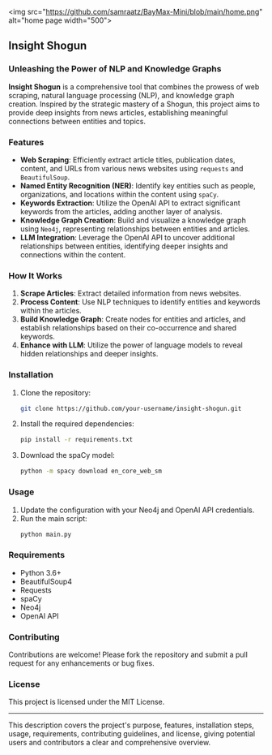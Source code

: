 <img src="https://github.com/samraatz/BayMax-Mini/blob/main/home.png" alt="home page width="500"></img>

## Insight Shogun 

### Unleashing the Power of NLP and Knowledge Graphs

**Insight Shogun** is a comprehensive tool that combines the prowess of web scraping, natural language processing (NLP), and knowledge graph creation. Inspired by the strategic mastery of a Shogun, this project aims to provide deep insights from news articles, establishing meaningful connections between entities and topics.

### Features

- **Web Scraping**: Efficiently extract article titles, publication dates, content, and URLs from various news websites using `requests` and `BeautifulSoup`.
- **Named Entity Recognition (NER)**: Identify key entities such as people, organizations, and locations within the content using `spaCy`.
- **Keywords Extraction**: Utilize the OpenAI API to extract significant keywords from the articles, adding another layer of analysis.
- **Knowledge Graph Creation**: Build and visualize a knowledge graph using `Neo4j`, representing relationships between entities and articles.
- **LLM Integration**: Leverage the OpenAI API to uncover additional relationships between entities, identifying deeper insights and connections within the content.

### How It Works

1. **Scrape Articles**: Extract detailed information from news websites.
2. **Process Content**: Use NLP techniques to identify entities and keywords within the articles.
3. **Build Knowledge Graph**: Create nodes for entities and articles, and establish relationships based on their co-occurrence and shared keywords.
4. **Enhance with LLM**: Utilize the power of language models to reveal hidden relationships and deeper insights.

### Installation

1. Clone the repository:
   ```bash
   git clone https://github.com/your-username/insight-shogun.git
   ```
2. Install the required dependencies:
   ```bash
   pip install -r requirements.txt
   ```
3. Download the spaCy model:
   ```bash
   python -m spacy download en_core_web_sm
   ```

### Usage

1. Update the configuration with your Neo4j and OpenAI API credentials.
2. Run the main script:
   ```bash
   python main.py
   ```

### Requirements

- Python 3.6+
- BeautifulSoup4
- Requests
- spaCy
- Neo4j
- OpenAI API

### Contributing

Contributions are welcome! Please fork the repository and submit a pull request for any enhancements or bug fixes.

### License

This project is licensed under the MIT License.

---

This description covers the project's purpose, features, installation steps, usage, requirements, contributing guidelines, and license, giving potential users and contributors a clear and comprehensive overview.
